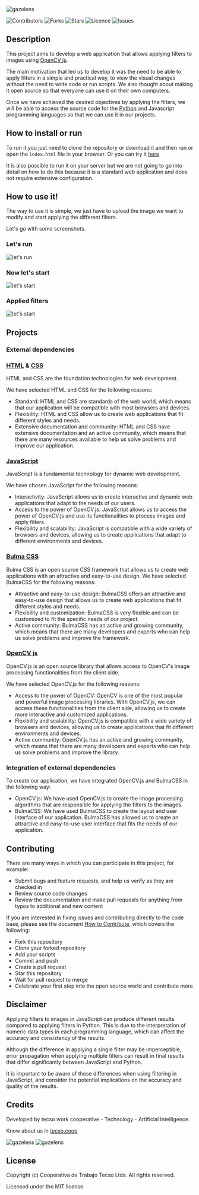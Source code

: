 ![gazelens](docs/img/logo.png)

![Contributors](https://img.shields.io/github/contributors/tecsocoop/gazelens?style=plastic)
![Forks](https://img.shields.io/github/forks/tecsocoop/gazelens)
![Stars](https://img.shields.io/github/stars/tecsocoop/gazelens)
![Licence](https://img.shields.io/github/license/tecsocoop/gazelens)
![Issues](https://img.shields.io/github/issues/tecsocoop/gazelens)

## Description

This project aims to develop a web application that allows applying filters to images using [OpenCV js](https://docs.opencv.org/4.x/d5/d10/tutorial_js_root.html).

The main motivation that led us to develop it was the need to be able to apply filters in a simple and practical way, to view the visual changes without the need to write code or run scripts. We also thought about making it open source so that everyone can use it on their own computers.

Once we have achieved the desired objectives by applying the filters, we will be able to access the source code for the [Python](https://www.python.org/) and Javascript programming languages ​​so that we can use it in our projects.

## How to install or run

To run it you just need to clone the repository or download it and then run or open the `index.html` file in your browser. Or you can try it [here](https://tecsocoop.github.io/gazelens/)

It is also possible to run it on your server but we are not going to go into detail on how to do this because it is a standard web application and does not require extensive configuration.

## How to use it!

The way to use it is simple, we just have to upload the image we want to modify and start applying the different filters. 

Let's go with some screenshots.

### Let's run

![let's run](docs/img/01_start.png)

### Now let's start

![let's start](docs/img/02_working.png)

### Applied filters

![let's start](docs/img/02_working.png)

## Projects

### External dependencies

### [HTML](https://html.spec.whatwg.org/) & [CSS](https://www.w3.org/Style/CSS/specs.en.html)

HTML and CSS are the foundation technologies for web development.

We have selected HTML and CSS for the following reasons:

- Standard: HTML and CSS are standards of the web world, which means that our application will be compatible with most browsers and devices.
- Flexibility: HTML and CSS allow us to create web applications that fit different styles and needs.
- Extensive documentation and community: HTML and CSS have extensive documentation and an active community, which means that there are many resources available to help us solve problems and improve our application.

### [JavaScript](https://ecma-international.org/technical-committees/tc39/)

JavaScript is a fundamental technology for dynamic web development.

We have chosen JavaScript for the following reasons:

- Interactivity: JavaScript allows us to create interactive and dynamic web applications that adapt to the needs of our users.
- Access to the power of OpenCV.js: JavaScript allows us to access the power of OpenCV.js and use its functionalities to process images and apply filters.
- Flexibility and scalability: JavaScript is compatible with a wide variety of browsers and devices, allowing us to create applications that adapt to different environments and devices.

### [Bulma CSS](https://bulma.io/)

Bulma CSS is an open source CSS framework that allows us to create web applications with an attractive and easy-to-use design. We have selected BulmaCSS for the following reasons:

- Attractive and easy-to-use design: BulmaCSS offers an attractive and easy-to-use design that allows us to create web applications that fit different styles and needs.
- Flexibility and customization: BulmaCSS is very flexible and can be customized to fit the specific needs of our project.
- Active community: BulmaCSS has an active and growing community, which means that there are many developers and experts who can help us solve problems and improve the framework.

### [OpenCV js](https://docs.opencv.org/4.x/d5/d10/tutorial_js_root.html)

OpenCV.js is an open source library that allows access to OpenCV's image processing functionalities from the client side.

We have selected OpenCV.js for the following reasons:

- Access to the power of OpenCV: OpenCV is one of the most popular and powerful image processing libraries. With OpenCV.js, we can access these functionalities from the client side, allowing us to create more interactive and customized applications.
- Flexibility and scalability: OpenCV.js is compatible with a wide variety of browsers and devices, allowing us to create applications that fit different environments and devices.
- Active community: OpenCV.js has an active and growing community, which means that there are many developers and experts who can help us solve problems and improve the library.

### Integration of external dependencies

To create our application, we have integrated OpenCV.js and BulmaCSS in the following way:

- OpenCV.js: We have used OpenCV.js to create the image processing algorithms that are responsible for applying the filters to the images.
- BulmaCSS: We have used BulmaCSS to create the layout and user interface of our application. BulmaCSS has allowed us to create an attractive and easy-to-use user interface that fits the needs of our application.

## Contributing 

There are many ways in which you can participate in this project, for example:

- Submit bugs and feature requests, and help us verify as they are checked in
- Review source code changes
- Review the documentation and make pull requests for anything from typos to additional and new content

If you are interested in fixing issues and contributing directly to the code base, please see the document [How to Contribute](https://github.com/tecsocoop/gazelens/blob/main/CONTRIBUTING.md), which covers the following:

- Fork this repository
- Clone your forked repository
- Add your scripts
- Commit and push
- Create a pull request
- Star this repository
- Wait for pull request to merge
- Celebrate your first step into the open source world and contribute more

## Disclaimer

Applying filters to images in JavaScript can produce different results compared to applying filters in Python. This is due to the interpretation of numeric data types in each programming language, which can affect the accuracy and consistency of the results.

Although the difference in applying a single filter may be imperceptible, error propagation when applying multiple filters can result in final results that differ significantly between JavaScript and Python.

It is important to be aware of these differences when using filtering in JavaScript, and consider the potential implications on the accuracy and quality of the results.

## Credits

Developed by tecso work cooperative - Technology - Artificial Intelligence.

Know about us in [tecso.coop](https://tecso.coop/)

![gazelens](docs/img/coop_flag.png) ![gazelens](docs/img/twinpines.png)

## License

Copyright (c) Cooperativa de Trabajo Tecso Ltda. All rights reserved.

Licensed under the MIT license.
